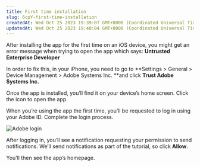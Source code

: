 ```yaml
---
title: First time installation
slug: 6cpY-first-time-installation
createdAt: Wed Oct 25 2023 19:39:07 GMT+0000 (Coordinated Universal Time)
updatedAt: Wed Oct 25 2023 19:40:04 GMT+0000 (Coordinated Universal Time)
---
```


After installing the app for the first time on an iOS device, you might get an error message when trying to open the app which says: **Untrusted Enterprise Developer**

In order to fix this, in your iPhone, you need to go to **Settings > General > Device Management > Adobe Systems Inc. **and click **Trust Adobe Systems Inc.**

Once the app is installed, you’ll find it on your device’s home screen. Click the icon to open the app.

When you’re using the app the first time, you’ll be requested to log in using your Adobe ID. Complete the login process.

![](../../assets/uVBQIvHEjwlS2P9D-RiFJ_image.png "Adobe  login")

After logging in, you’ll see a notification requesting your permission to send notifications. We’ll send notifications as part of the tutorial, so click **Allow**.

You’ll then see the app’s homepage.&#x20;
